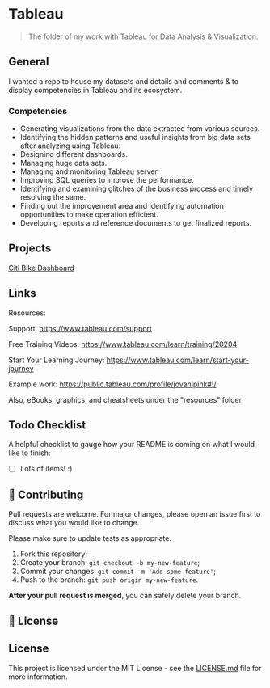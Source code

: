 # Tableau

> The folder of my work with Tableau for Data Analysis & Visualization.

## General

I wanted a repo to house my datasets and details and comments & to display competencies in Tableau and its ecosystem.

### Competencies

- Generating visualizations from the data extracted from various sources.
- Identifying the hidden patterns and useful insights from big data sets after analyzing using Tableau.
- Designing different dashboards.
- Managing huge data sets.
- Managing and monitoring Tableau server.
- Improving SQL queries to improve the performance.
- Identifying and examining glitches of the business process and timely resolving the same.
- Finding out the improvement area and identifying automation opportunities to make operation efficient.
- Developing reports and reference documents to get finalized reports.

## Projects

[Citi Bike Dashboard](https://public.tableau.com/profile/jovanipink#!/vizhome/BikeSharing_16039941514670/CitiBikeDashboard)

## Links

Resources:

Support: https://www.tableau.com/support

Free Training Videos: https://www.tableau.com/learn/training/20204

Start Your Learning Journey: https://www.tableau.com/learn/start-your-journey

Example work: https://public.tableau.com/profile/jovanipink#!/

Also, eBooks, graphics, and cheatsheets under the "resources" folder

## Todo Checklist

A helpful checklist to gauge how your README is coming on what I would like to finish:

- [ ] Lots of items! :)

## 🤝 Contributing

Pull requests are welcome. For major changes, please open an issue first to discuss what you would like to change.

Please make sure to update tests as appropriate.

1. Fork this repository;
2. Create your branch: `git checkout -b my-new-feature`;
3. Commit your changes: `git commit -m 'Add some feature'`;
4. Push to the branch: `git push origin my-new-feature`.

**After your pull request is merged**, you can safely delete your branch.

## 📝 License

## License

This project is licensed under the MIT License - see the [LICENSE.md](LICENSE.md) file for more information.
